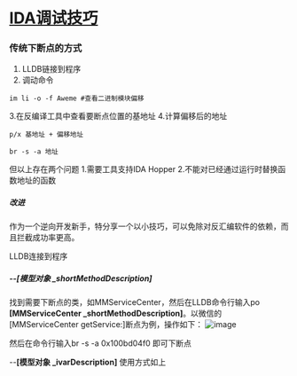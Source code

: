 
# [IDA调试技巧](https://www.jianshu.com/p/c0afd9186610)

### 传统下断点的方式
1. LLDB链接到程序
2. 调动命令
```
im li -o -f Aweme #查看二进制模块偏移
```
3.在反编译工具中查看要断点位置的基地址
4.计算偏移后的地址
```
p/x 基地址 + 偏移地址

br -s -a 地址
```
但以上存在两个问题
1.需要工具支持IDA Hopper
2.不能对已经通过运行时替换函数地址的函数

##### 改进
作为一个逆向开发新手，特分享一个以小技巧，可以免除对反汇编软件的依赖，而且拦截成功率更高。

LLDB连接到程序

##### --[模型对象 _shortMethodDescription]
找到需要下断点的类，如MMServiceCenter，然后在LLDB命令行输入po **[MMServiceCenter _shortMethodDescription]**。以微信的[MMServiceCenter getService:]断点为例，操作如下：
![image](http://cdn.iosre.com/uploads/default/original/2X/2/2273fb6049cb47c1cfbde4288c61f8583319e462.png)

然后在命令行输入br -s -a 0x100bd04f0 即可下断点


--**[模型对象 _ivarDescription]**
使用方式如上
